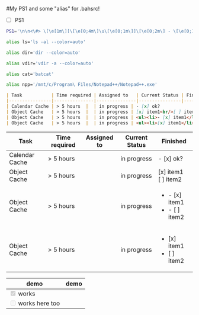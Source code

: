 #My PS1 and some "alias" for .bahsrc!

- [ ] PS1
 ```sh
PS1='\n\n<\#> \[\e[1m\][\[\e[0;4m\]\u\[\e[0;1m\]]\[\e[0;2m\] - \[\e[0;1m\][\[\e[0m\]\w\[\e[1m\]]\[\e[0;2m\] - \[\e[0;1m\]|\[\e[0;97;2m\]$(ip route get 1.1.1.1 | awk -F"src " '"'"'NR == 1{ split($2, a," ");print a[1]}'"'"')\[\e[0;1m\]|\n\[\e[2m\]>_\[\e[0m\]'
```

```sh
alias ls='ls -al --color=auto'
```

```sh
alias dir='dir --color=auto'
```

```sh
alias vdir='vdir -a --color=auto'
```

```sh
alias cat='batcat'
```

```sh
alias npp='/mnt/c/Program\ Files/Notepad++/Notepad++.exe'
```
```markdown
| Task           | Time required | Assigned to   | Current Status | Finished | 
|----------------|---------------|---------------|----------------|-----------|
| Calendar Cache | > 5 hours  |  | in progress | - [x] ok?
| Object Cache   | > 5 hours  |  | in progress | [x] item1<br/>[ ] item2
| Object Cache   | > 5 hours  |  | in progress | <ul><li>- [x] item1</li><li>- [ ] item2</li></ul>
| Object Cache   | > 5 hours  |  | in progress | <ul><li>[x] item1</li><li>[ ] item2</li></ul>
```


| Task           | Time required | Assigned to   | Current Status | Finished | 
|----------------|---------------|---------------|----------------|-----------|
| Calendar Cache | > 5 hours  |  | in progress | - [x] ok?
| Object Cache   | > 5 hours  |  | in progress | [x] item1<br/>[ ] item2
| Object Cache   | > 5 hours  |  | in progress | <ul><li>- [x] item1</li><li>- [ ] item2</li></ul>
| Object Cache   | > 5 hours  |  | in progress | <ul><li>[x] item1</li><li>[ ] item2</li></ul>


| demo                                              | demo |
| ------------------------------------------------- | ---- |
| <input type="checkbox" disabled checked /> works  |      |
| <input type="checkbox" disabled /> works here too |      |
